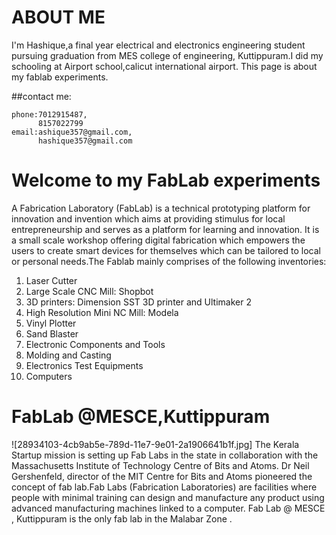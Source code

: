 # ABOUT ME
  I'm Hashique,a final year electrical and electronics engineering student pursuing graduation from MES college of engineering, Kuttippuram.I did my schooling at Airport school,calicut international airport. This page is about my fablab experiments.
  
  ##contact me:
  
    phone:7012915487,
          8157022799
    email:ashique357@gmail.com,
          hashique357@gmail.com
          
# Welcome to my FabLab experiments
  A Fabrication Laboratory (FabLab) is a technical prototyping platform for innovation and invention which aims at providing stimulus for local entrepreneurship and serves as a platform for learning and innovation. It is a small scale workshop offering digital fabrication which empowers the users to create smart devices for themselves which can be tailored to local or personal needs.The Fablab mainly comprises of the following inventories:
  1. Laser Cutter
  2. Large Scale CNC Mill: Shopbot
  3. 3D printers: Dimension SST 3D printer and Ultimaker 2
  4. High Resolution Mini NC Mill: Modela
  5. Vinyl Plotter
  6. Sand Blaster
  7. Electronic Components and Tools
  8. Molding and Casting
  9. Electronics Test Equipments
  10. Computers
  
# FabLab @MESCE,Kuttippuram
  ![28934103-4cb9ab5e-789d-11e7-9e01-2a1906641b1f.jpg]
  The Kerala Startup mission is setting up Fab Labs in the state in collaboration with the Massachusetts Institute of Technology Centre of Bits and Atoms. Dr Neil Gershenfeld, director of the MIT Centre for Bits and Atoms pioneered the concept of fab lab.Fab Labs (Fabrication Laboratories) are facilities where people with minimal training can design and manufacture any product using advanced manufacturing machines linked to a computer. Fab Lab @ MESCE , Kuttippuram is the only fab lab in the Malabar Zone .
  
